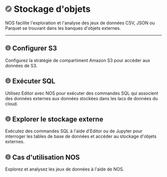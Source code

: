 ![](../Images/object-icn-storage.png) Stockage d'objets
=======================================================

NOS facilite l'exploration et l'analyse des jeux de données CSV, JSON ou Parquet se trouvant dans les banques d'objets externes.

------------------------------------------------------------------------

![](../Images/cov-icn-ovw_toc.png) Configurer S3
------------------------------------------------

Configurez la stratégie de compartiment Amazon S3 pour accéder aux données de S3.

![](../Images/cov-icn-ovw_toc.png) Exécuter SQL
-----------------------------------------------

Utilisez Editor avec NOS pour exécuter des commandes SQL qui associent des données externes aux données stockées dans les lacs de données du cloud.

![](../Images/cov-icn-ovw_toc.png) Explorer le stockage externe
---------------------------------------------------------------

Exécutez des commandes SQL à l'aide d'Editor ou de Jupyter pour interroger les tables de base de données et accéder au stockage d'objets externes.

![](../Images/cov-icn-ovw_toc.png) Cas d'utilisation NOS
--------------------------------------------------------

Explorez et analysez les jeux de données à l'aide de NOS.
